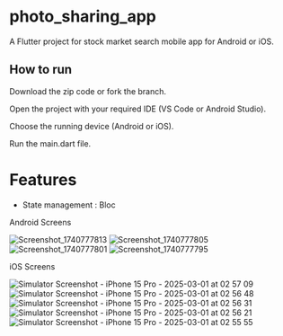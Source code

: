 # photo_sharing_app

A Flutter project for stock market search mobile app for Android or iOS.

## How to run

Download the zip code or fork the branch.

Open the project with your required IDE (VS Code or Android Studio).

Choose the running device (Android or iOS).

Run the main.dart file.

# Features

- State management : Bloc

Android Screens 

![Screenshot_1740777813](https://github.com/user-attachments/assets/9f7fd592-d358-4974-8074-7515501123d3)
![Screenshot_1740777805](https://github.com/user-attachments/assets/0f75b0c4-82e4-4f41-b0b3-e060c944267a)
![Screenshot_1740777801](https://github.com/user-attachments/assets/30b1b2b9-7f2c-4fea-9712-4b154cdb4418)
![Screenshot_1740777795](https://github.com/user-attachments/assets/d34f3180-1680-4515-8b94-7cb4557e2bfb)

iOS Screens

![Simulator Screenshot - iPhone 15 Pro - 2025-03-01 at 02 57 09](https://github.com/user-attachments/assets/7aa47ce1-5b09-40cf-bb63-9646deb5a5e0)
![Simulator Screenshot - iPhone 15 Pro - 2025-03-01 at 02 56 48](https://github.com/user-attachments/assets/50176c0a-01bd-4c4a-9d19-bd3577ccc2cc)
![Simulator Screenshot - iPhone 15 Pro - 2025-03-01 at 02 56 31](https://github.com/user-attachments/assets/1b3e5bce-bcc9-484f-93f0-fa2162200edc)
![Simulator Screenshot - iPhone 15 Pro - 2025-03-01 at 02 56 21](https://github.com/user-attachments/assets/0f23adb6-9fbe-46de-a720-b692f6bf614f)
![Simulator Screenshot - iPhone 15 Pro - 2025-03-01 at 02 55 55](https://github.com/user-attachments/assets/36242bf0-3c10-416f-9235-72bc20b74ad5)
